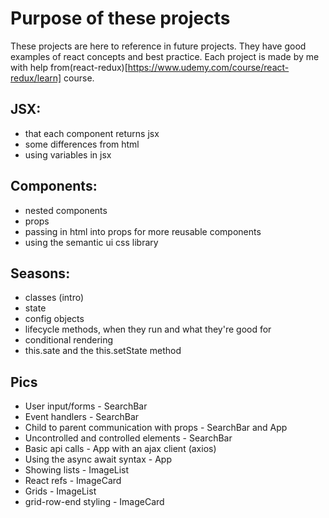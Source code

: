 # Purpose of these projects
These projects are here to reference in future projects. They have good examples of react concepts and best practice. Each project is made by me with help from(react-redux)[https://www.udemy.com/course/react-redux/learn] course.

## JSX:
- that each component returns jsx
- some differences from html
- using variables in jsx

## Components:
- nested components
- props
- passing in html into props for more reusable components
- using the semantic ui css library

## Seasons:
- classes (intro)
- state
- config objects
- lifecycle methods, when they run and what they're good for
- conditional rendering
- this.sate and the this.setState method

## Pics
- User input/forms - SearchBar
- Event handlers - SearchBar
- Child to parent communication with props - SearchBar and App
- Uncontrolled and controlled elements - SearchBar
- Basic api calls - App with an ajax client (axios)
- Using the async await syntax - App
- Showing lists - ImageList
- React refs - ImageCard
- Grids - ImageList
- grid-row-end styling - ImageCard

